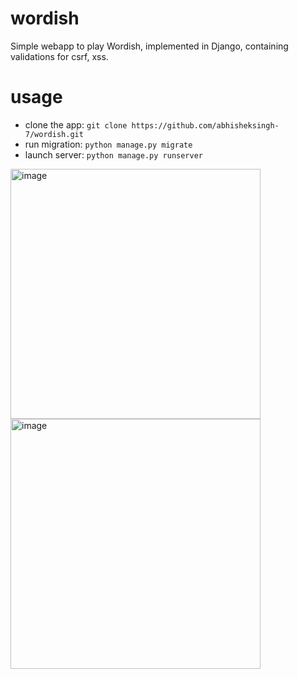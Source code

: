 # wordish
Simple webapp to play Wordish, implemented in Django, containing validations for csrf, xss.

# usage
- clone the app: `git clone https://github.com/abhisheksingh-7/wordish.git`
- run migration: `python manage.py migrate`
- launch server: `python manage.py runserver`

<img width="400" alt="image" src="https://user-images.githubusercontent.com/72459817/218581981-39e5d3b6-63af-4a3f-bd10-48413b465b27.png">

<img width="400" alt="image" src="https://user-images.githubusercontent.com/72459817/218582039-78dad5d3-6a34-4fe2-a421-9f309baa7cc5.png">
